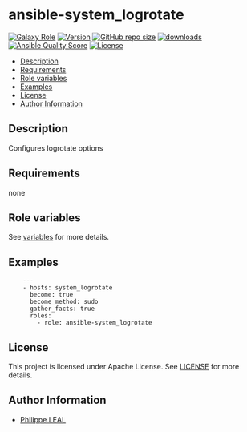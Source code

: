 # ansible-system_logrotate

[![Galaxy Role](https://img.shields.io/badge/galaxy-system_logrotate-purple?style=flat)](https://galaxy.ansible.com/lotusnoir/system_logrotate)
[![Version](https://img.shields.io/github/release/lotusnoir/ansible-system_logrotate.svg)](https://github.com/lotusnoir/ansible-system_logrotate/releases/latest)
[![GitHub repo size](https://img.shields.io/github/repo-size/lotusnoir/ansible-system_logrotate?color=orange&style=flat)](https://galaxy.ansible.com/lotusnoir/system_logrotate)
[![downloads](https://img.shields.io/ansible/role/d/61814)](https://galaxy.ansible.com/lotusnoir/system_logrotate)
[![Ansible Quality Score](https://img.shields.io/ansible/quality/61814)](https://galaxy.ansible.com/lotusnoir/system_logrotate)
[![License](https://img.shields.io/badge/license-Apache--2.0-brightgreen?style=flat)](https://opensource.org/licenses/Apache-2.0)

<!-- START doctoc generated TOC please keep comment here to allow auto update -->
<!-- DON'T EDIT THIS SECTION, INSTEAD RE-RUN doctoc TO UPDATE -->

- [Description](#description)
- [Requirements](#requirements)
- [Role variables](#role-variables)
- [Examples](#examples)
- [License](#license)
- [Author Information](#author-information)

<!-- END doctoc generated TOC please keep comment here to allow auto update -->

## Description

Configures logrotate options
## Requirements

none

## Role variables

See [variables](/defaults/main.yml) for more details.

## Examples

        ---
        - hosts: system_logrotate
          become: true
          become_method: sudo
          gather_facts: true
          roles:
            - role: ansible-system_logrotate


## License

This project is licensed under Apache License. See [LICENSE](/LICENSE) for more details.

## Author Information

- [Philippe LEAL](https://github.com/lotusnoir)
